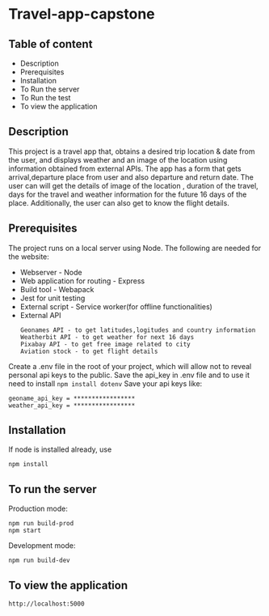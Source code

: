 # Travel-app-capstone



## Table of content
* Description
* Prerequisites
* Installation
* To Run the server
* To Run the test
* To view the application


## Description
This project is a travel app that,  obtains a desired trip location & date from the user, 
and displays weather and an image of the location using information obtained from external APIs. 
The app has a form that gets arrival,departure place from user and also departure and return date.
The user can will get the details of image of the location , duration of the travel, days for the travel and weather information for the future 16 days of the place.
Additionally, the user can also get to know the flight details.

## Prerequisites
The project runs on a local server using Node.
The following are needed for the website:
 * Webserver - Node
 * Web application for routing - Express
 * Build tool - Webapack
 * Jest for unit testing
 * External script - Service worker(for offline functionalities)
 * External API
     ```
     Geonames API - to get latitudes,logitudes and country information
     Weatherbit API - to get weather for next 16 days
     Pixabay API - to get free image related to city
     Aviation stock - to get flight details
     ```
Create a .env file in the root of your project, which will allow not to reveal personal api keys to the public.
Save the api_key in .env file and to use it need to install
 `npm install dotenv`
Save your api keys like:
```
geoname_api_key = *****************
weather_api_key = *****************
```

## Installation
If node is installed already, use
```
npm install
```

## To run the server
Production mode:
```
npm run build-prod
npm start
```
Development mode:
```
npm run build-dev
```
## To view the application
```
http://localhost:5000
```
